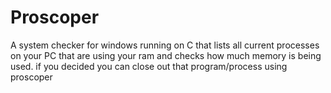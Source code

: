 # Proscoper
A system checker for windows running on C that lists all current processes on your PC that are using your ram and checks how much memory is being used. if you decided you can close out that program/process using proscoper 
